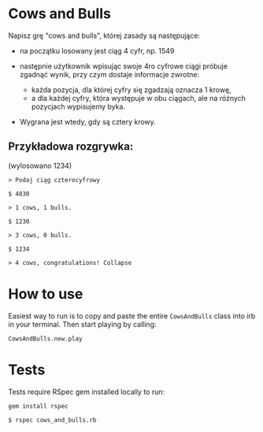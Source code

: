 # Cows and Bulls


Napisz grę "cows and bulls", której zasady są następujące:
- na początku losowany jest ciąg 4 cyfr, np. 1549
- następnie użytkownik wpisując swoje 4ro cyfrowe ciągi próbuje zgadnąć wynik, przy czym dostaje informacje zwrotne:
  - każda pozycja, dla której cyfry się zgadzają oznacza 1 krowę,
  - a dla każdej cyfry, która występuje w obu ciągach, ale na różnych pozycjach wypisujemy byka.

- Wygrana jest wtedy, gdy są cztery krowy.

## Przykładowa rozgrywka:
(wylosowano 1234)

```> Podaj ciąg czterocyfrowy```

```$ 4830```

```> 1 cows, 1 bulls.```

```$ 1230```

```> 3 cows, 0 bulls.```

```$ 1234```

```> 4 cows, congratulations! Collapse```

# How to use

Easiest way to run is to copy and paste the entire `CowsAndBulls` class into irb in your terminal.
Then start playing by calling:

`CowsAndBulls.new.play`

# Tests

Tests require RSpec gem installed locally to run:

`gem install rspec`

`$ rspec cows_and_bulls.rb`
